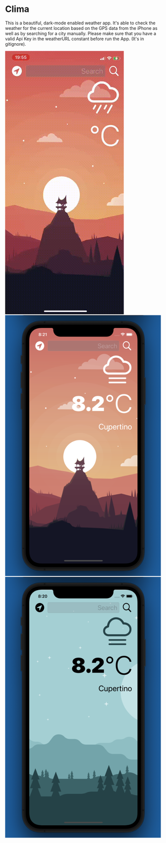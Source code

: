 # Clima

This is a beautiful, dark-mode enabled weather app. It's able to check the weather for the current location based on the GPS data from the iPhone as well as by searching for a city manually.
Please make sure that you have a valid Api Key in the weatherURL constant before run the App. (It's in gitignore).

![](clima.gif)
![](dark.png)
![](light.png)
